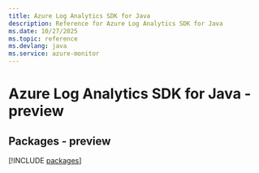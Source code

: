 ```yaml
---
title: Azure Log Analytics SDK for Java
description: Reference for Azure Log Analytics SDK for Java
ms.date: 10/27/2025
ms.topic: reference
ms.devlang: java
ms.service: azure-monitor
---
```

# Azure Log Analytics SDK for Java - preview
## Packages - preview
[!INCLUDE [packages](log-analytics-index.md)]
